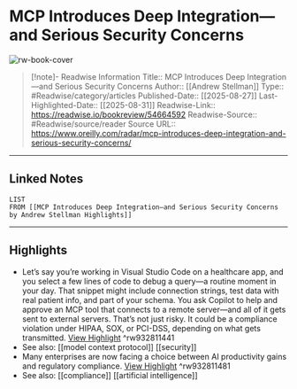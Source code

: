 # MCP Introduces Deep Integration—and Serious Security Concerns

![rw-book-cover](https://www.oreilly.com/radar/wp-content/uploads/sites/3/2025/08/Abstract-color-four-1600x1244.jpg)
<br>
>[!note]- Readwise Information
>Title:: MCP Introduces Deep Integration—and Serious Security Concerns
>Author:: [[Andrew Stellman]]
>Type:: #Readwise/category/articles
>Published-Date:: [[2025-08-27]]
>Last-Highlighted-Date:: [[2025-08-31]]
>Readwise-Link:: https://readwise.io/bookreview/54664592
>Readwise-Source:: #Readwise/source/reader
>Source URL:: https://www.oreilly.com/radar/mcp-introduces-deep-integration-and-serious-security-concerns/
--- 

## Linked Notes
```dataview
LIST
FROM [[MCP Introduces Deep Integration—and Serious Security Concerns by Andrew Stellman Highlights]]
```

---

## Highlights
- Let’s say you’re working in Visual Studio Code on a healthcare app, and you select a few lines of code to debug a query—a routine moment in your day. That snippet might include connection strings, test data with real patient info, and part of your schema. You ask Copilot to help and approve an MCP tool that connects to a remote server—and all of it gets sent to external servers. That’s not just risky. It could be a compliance violation under HIPAA, SOX, or PCI-DSS, depending on what gets transmitted. [View Highlight](https://readwise.io/open/932811441) ^rw932811441 
- See also: [[model context protocol]] [[security]] 
- Many enterprises are now facing a choice between AI productivity gains and regulatory compliance. [View Highlight](https://readwise.io/open/932811481) ^rw932811481 
- See also: [[compliance]] [[artificial intelligence]] 
